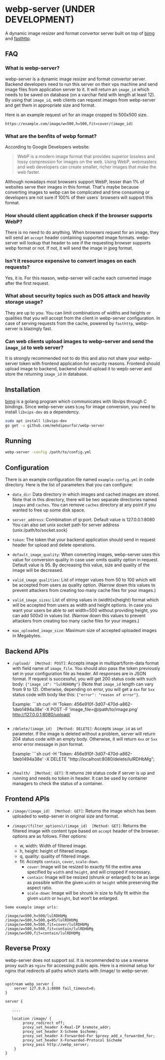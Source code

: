 # webp-server (UNDER DEVELOPMENT)
A dynamic image resizer and format convertor server built on top of
[bimg](https://github.com/h2non/bimg) and [fasthttp](https://github.com/valyala/fasthttp).


## FAQ
### What is webp-server?
webp-server is a dynamic image resizer and format convertor server. Backend developers need to run this server on their vps machine and send image files from application server to it. It will return an `image_id` which needs to be saved on database (on a varchar field with length at least 12).
By using that `image_id`, web clients can request images from webp-server and get them in appropriate size and format.

Here is an example request url for an image cropped to 500x500 size.

```code
https://example.com/image/w=500,h=500,fit=cover/(image_id)
```

### What are the benfits of webp format?
According to Google Developers website:
>  WebP is a modern image format that provides superior lossless and lossy compression for images on the web. Using WebP, webmasters and web developers can create smaller, richer images that make the web faster.

Although nowadays most browsers support WebP, lesser than 1% of websites
serve their images in this format. That's maybe because converting images to webp
can be complicated and time consuming or developers are not sure if 100% of their
users` browsers will support this format.

### How should client application check if the browser supports WebP?
There is no need to do anything. When browsers request for an image, they will send an `accept` header containing supported image formats. webp-server will lookup that header to see if the requesting browser supports webp format or not. If not, it will send the image in jpeg format.

### Isn't it resource expensive to convert images on each requests?
Yes, it is. For this reason, webp-server will cache each converted image after the first request.

### What about security topics such as DOS attack and heavily storage usage?
They are up to you. You can limit combinations of widths and heights or qualities that you will accept from the client in webp-server configuration. In case of serving requests from the cache, powered by `fasthttp`, webp-server is blazingly fast.

### Can web clients upload images to webp-server and send the `image_id` to web server?
It is strongly recommended not to do this and also not share your webp-server token
with frontend application for security reasons.
Frontend should upload image to backend, backend should upload it to wepb-server and store the returning `image_id` in database.


## Installation
[bimg](https://github.com/h2non/bimg) is a golang program which communicates with libvips through C bindings. Since webp-server
uses `bimg` for image conversion, you need to install `libvips-dev` as
a dependency.


```sh
sudo apt install libvips-dev
go get -u github.com/mehdipourfar/webp-server
```

## Running
```sh
webp-server -config /path/to/config.yml
```

## Configuration
There is an example configuration file named `example-config.yml` in code directory. Here is the list of parameters that you can configure:

* `data_dir`: Data directory in which images and cached images are
stored. Note that in this directory, there will be two separate directories
named `images` and `caches`. You can remove `caches` directory at any point
if you wanted to free up some disk space.

* `server_address`: Combination of ip:port. Default value is 127.0.0.1:8080
You can also set unix socket path for server address (unix:/path/to/socket.sock)

* `token`: The token that your backend application should send in request header for upload and delete operations.

* `default_image_quality`: When converting images, webp-server uses this value for conversion quality in case user omits quality option in request. Default value is 95. By decreasing this value, size and quality of the image will be decreased.

* `valid_image_qualities`: List of integer values from 50 to 100 which will be
accepted from users as quality option.
(Narrow down this values to prevent attackers from creating too many cache files for your images.)

* `valid_image_sizes`: List of string values in (width)x(height) format which will be accepted from users as width and height options. In case you want your users be able to set width=500 without providing height, you can add 500x0 in values list.
(Narrow down this values to prevent attackers from creating too many cache files for your images.)

* `max_uploaded_image_size`: Maximum size of accepted uploaded images in Megabytes.


## Backend APIs
* `/upload/  [Method: POST]`: Accepts image in multipart/form-data format with field name of `image_file`. You should also pass the token previously set in your configuration file as header. All responses are in JSON format. If request is successful, you will get 200 status code with such body: `{"image_id": "lulRDHbMg"}` (Note that `image_id` length can vary from 9 to 12). Otherwise, depending on error, you will get a `4xx` for `5xx` status code with body like this: `{"error": "reason of error"}`.

    Example: ```sh
    curl -H 'Token: 456e910f-3d07-470d-a862-1deb1494a38e' -X POST -F 'image_file=@/path/to/image.png' http://127.0.0.1:8080/upload/
    ```

* `/delete/(image_id)  [Method: DELETE]`: Accepts `image_id` as url parameter. If the image is deleted without a problem, server will return 204 status code with an empty body. Otherwise, it will return `4xx` or `5xx` error error message in json format.

    Example: ```sh
    curl -H 'Token: 456e910f-3d07-470d-a862-1deb1494a38e' -X DELETE "http://localhost:8080/delete/lulRDHbMg";
    ```

* `/health/  [Method: GET]`: It returns `200` status code if server is up and running and needs no token in header. It can be used by container managers to check the status of a container.


## Frontend APIs
* `/image/(image_id)  [Method: GET]`: Returns the image which has been uploaded to webp-server in original size and format.

* `/image/(filter_options)/(image_id)  [Method: GET]`: Returns the filtered image with content type based on `accept` header of the browser. options are as follows. Filter options:
  * w, width: Width of filtered image.
  * h, height: height of filtered image.
  * q, quality: quality of filtered image.
  * fit: Accepts `contain`, `cover`, `scale-down`.
    * `cover`: Image will be resized to exactly fill the entire area specified by `width` and `height`, and will cropped if necessary.
    * `contain`: Image will be resized (shrunk or enlarged) to be as large as possible within the given `width` or `height` while preserving the aspect ratio.
    * `scale-down`: Image will be shrunk in size to fully fit within the given `width` or `height`, but won’t be enlarged.

```
Some example image urls:

/image/w=500,h=500/lulRDHbMg
/image/w=500,h=500,q=95/lulRDHbMg
/image/w=500,h=500,fit=cover/lulRDHbMg
/image/w=500,h=500,fit=contain/lulRDHbMg
/image/w=500,fit=contain/lulRDHbMg

```

## Reverse Proxy

webp-server does not support ssl. It is recommended to use a reverse proxy such as `nginx` for accessing public apis. Here is a minimal setup for nginx that redirects all paths which starts with /image/ to webp-server.

``` nginx

upstream webp_server {
    server 127.0.0.1:8080 fail_timeout=0;
}

server {

   ....

   location /image/ {
        proxy_redirect off;
        proxy_set_header X-Real-IP $remote_addr;
        proxy_set_header X-Scheme $scheme;
        proxy_set_header X-Forwarded-For $proxy_add_x_forwarded_for;
        proxy_set_header X-Forwarded-Protocol $scheme
        proxy_pass http://webp_server;
    }
}

```
